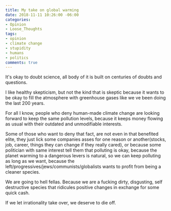 ```yaml
---
title: My take on global warming
date: 2018-11-11 10:26:00 -06:00
categories:
- Opinion
- Loose_Thoughts
tags:
- opinion
- climate change
- stupidity
- humans
- politics
comments: true
---
```


It's okay to doubt science, all body of it is built on centuries of doubts and questions.

I like healthy skepticism, but not the kind that is skeptic because it wants to be okay to fill the atmosphere with greenhouse gases like we ve been doing the last 200 years.

For all I know, people who deny human-made climate change are looking forward to keep the same pollution levels, because it keeps money flowing as usual with their outdated and unmodifiable interests.

Some of those who want to deny that fact, are not even in that benefited elite, they just lick some companies asses for one reason or another(stocks, job, career, things they can change if they really cared), or because some politician with same interest tell them that polluting is okay, because the planet warming to a dangerous levers is natural, so we can keep polluting as long as we want, because the left/progressives/jews/communists/globalists wants to profit from being a cleaner species. 

We are going to hell fellas. Because we are a fucking dirty, disgusting, self destructive species that ridicules positive changes in exchange for some quick cash.

If we let irrationality  take over,  we deserve to die off.
